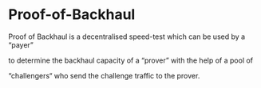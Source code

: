 # Proof-of-Backhaul

Proof of Backhaul is a decentralised speed-test which can be used by a “payer”

to determine the backhaul capacity of a “prover” with the help of a pool of

“challengers“ who send the challenge traffic to the prover.
